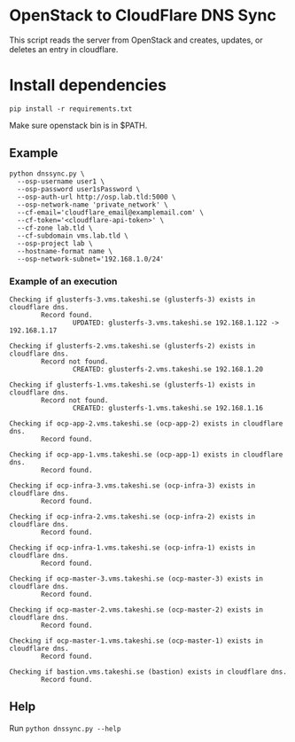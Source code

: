 OpenStack to CloudFlare DNS Sync
================================

This script reads the server from OpenStack and creates, updates, or deletes an entry in cloudflare.

# Install dependencies
`pip install -r requirements.txt`

Make sure openstack bin is in $PATH.

## Example

```
python dnssync.py \
  --osp-username user1 \
  --osp-password user1sPassword \
  --osp-auth-url http://osp.lab.tld:5000 \
  --osp-network-name 'private_network' \
  --cf-email='cloudflare_email@examplemail.com' \
  --cf-token='<cloudflare-api-token>' \
  --cf-zone lab.tld \
  --cf-subdomain vms.lab.tld \
  --osp-project lab \
  --hostname-format name \
  --osp-network-subnet='192.168.1.0/24'
```

### Example of an execution
```
Checking if glusterfs-3.vms.takeshi.se (glusterfs-3) exists in cloudflare dns.
        Record found.
                UPDATED: glusterfs-3.vms.takeshi.se 192.168.1.122 -> 192.168.1.17

Checking if glusterfs-2.vms.takeshi.se (glusterfs-2) exists in cloudflare dns.
        Record not found.
                CREATED: glusterfs-2.vms.takeshi.se 192.168.1.20

Checking if glusterfs-1.vms.takeshi.se (glusterfs-1) exists in cloudflare dns.
        Record not found.
                CREATED: glusterfs-1.vms.takeshi.se 192.168.1.16

Checking if ocp-app-2.vms.takeshi.se (ocp-app-2) exists in cloudflare dns.
        Record found.

Checking if ocp-app-1.vms.takeshi.se (ocp-app-1) exists in cloudflare dns.
        Record found.

Checking if ocp-infra-3.vms.takeshi.se (ocp-infra-3) exists in cloudflare dns.
        Record found.

Checking if ocp-infra-2.vms.takeshi.se (ocp-infra-2) exists in cloudflare dns.
        Record found.

Checking if ocp-infra-1.vms.takeshi.se (ocp-infra-1) exists in cloudflare dns.
        Record found.

Checking if ocp-master-3.vms.takeshi.se (ocp-master-3) exists in cloudflare dns.
        Record found.

Checking if ocp-master-2.vms.takeshi.se (ocp-master-2) exists in cloudflare dns.
        Record found.

Checking if ocp-master-1.vms.takeshi.se (ocp-master-1) exists in cloudflare dns.
        Record found.

Checking if bastion.vms.takeshi.se (bastion) exists in cloudflare dns.
        Record found.
```

## Help

Run `python dnssync.py --help`

